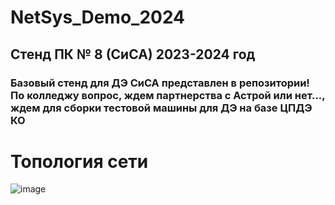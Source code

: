 # NetSys_Demo_2024
## Стенд ПК № 8 (СиСА) 2023-2024 год

### Базовый стенд для ДЭ СиСА представлен в репозитории! По колледжу вопрос, ждем партнерства с Астрой или нет..., ждем для сборки тестовой машины для ДЭ на базе ЦПДЭ КО

# Топология сети
![image](https://github.com/ItsLiventsev/NetSys_Demo_2024/assets/108996446/af62755f-eb59-4efa-91f2-da89b200ccb7)
